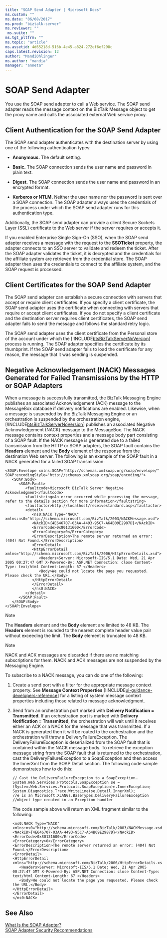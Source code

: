 ```yaml
---
title: "SOAP Send Adapter | Microsoft Docs"
ms.custom: ""
ms.date: "06/08/2017"
ms.prod: "biztalk-server"
ms.reviewer: ""
 ms.suite: ""
ms.tgt_pltfrm: ""
ms.topic: "article"
ms.assetid: 4d65218d-516b-4e45-a824-272ef6ef298c
caps.latest.revision: 12
author: "MandiOhlinger"
ms.author: "mandia"
manager: "anneta"
---
```

# SOAP Send Adapter
You use the SOAP send adapter to call a Web service. The SOAP send adapter reads the message context on the BizTalk Message object to get the proxy name and calls the associated external Web service proxy.  
  
## Client Authentication for the SOAP Send Adapter  
 The SOAP send adapter authenticates with the destination server by using one of the following authentication types:  
  
-   **Anonymous.** The default setting.  
  
-   **Basic.** The SOAP connection sends the user name and password in plain text.  
  
-   **Digest.** The SOAP connection sends the user name and password in an encrypted format.  
  
-   **Kerberos or NTLM.** Neither the user name nor the password is sent over a SOAP connection. The SOAP adapter always uses the credentials of the process under which the SOAP send adapter runs for this authentication type.  
  
 Additionally, the SOAP send adapter can provide a client Secure Sockets Layer (SSL) certificate to the Web server if the server requires or accepts it.  
  
 If you enabled Enterprise Single Sign-On (SSO), when the SOAP send adapter receives a message with the request to the **SSOTicket** property, the adapter connects to an SSO server to validate and redeem the ticket. After the SOAP adapter validates the ticket, it is decrypted and the credentials for the affiliate system are retrieved from the credential store. The SOAP adapter then uses the credentials to connect to the affiliate system, and the SOAP request is processed.  
  
## Client Certificates for the SOAP Send Adapter  
 The SOAP send adapter can establish a secure connection with servers that accept or require client certificates. If you specify a client certificate, the SOAP send adapter uses the certificate when connecting with servers that require or accept client certificates. If you do not specify a client certificate and the destination server requires client certificates, the SOAP send adapter fails to send the message and follows the standard retry logic.  
  
 The SOAP send adapter uses the client certificate from the Personal store of the account under which the [!INCLUDE[btsBizTalkServerNoVersion](../includes/btsbiztalkservernoversion-md.md)] process is running. The SOAP adapter specifies the certificate by its thumbprint. If the SOAP send adapter fails to load the certificate for any reason, the message that it was sending is suspended.  
  
## Negative Acknowledgement (NACK) Messages Generated for Failed Transmissions by the HTTP or SOAP Adapters  
 When a message is successfully transmitted, the BizTalk Messaging Engine publishes an associated Acknowledgement (ACK) message to the MessageBox database if delivery notifications are enabled. Likewise, when a message is suspended by the BizTalk Messaging Engine or an orchestration is suspended by the orchestration engine, [!INCLUDE[btsBizTalkServerNoVersion](../includes/btsbiztalkservernoversion-md.md)] publishes an associated Negative Acknowledgement (NACK) message to the MessageBox. The NACK message contains context properties and a message body part consisting of a SOAP fault. If the NACK message is generated due to a failed transmission from the HTTP or SOAP adapters, the SOAP fault contains the **Headers** element and the **Body** element of the response from the destination Web server. The following is an example of the SOAP fault in a NACK generated for a failed SOAP transmission:  
  
```  
<SOAP:Envelope xmlns:SOAP="http://schemas.xmlsoap.org/soap/envelope/" SOAP:encodingStyle="http://schemas.xmlsoap.org/soap/encoding/">  
   <SOAP:Body>  
      <SOAP:Fault>  
         <faultcode>Microsoft BizTalk Server Negative Acknowledgment</faultcode>   
         <faultstring>An error occurred while processing the message, refer to the details section for more information</faultstring>   
         <faultactor>http://localhost/receivestandard.asp</faultactor>   
         <detail>  
            <ns0:NACK Type="NACK" xmlns:ns0="http://schema.microsoft.com/BizTalk/2003/NACKMessage.xsd">  
            <NAckID>{4E646707-03AA-4493-95C7-A64B09E2987D}</NAckID>  
            <ErrorCode>0x80131600</ErrorCode>  
            <ErrorCategory>0</ErrorCategory>  
            <ErrorDescription>The remote server returned an error: (404) Not Found.</ErrorDescription>  
            <ErrorDetail>  
            <HttpErrorDetail xmlns="http://schema.microsoft.com/BizTalk/2006/HttpErrorDetails.xsd">  
               <Headers>Server: Microsoft-IIS/5.1 Date: Wed, 21 Apr 2005 00:27:47 GMT X-Powered-By: ASP.NET Connection: close Content-Type: text/html Content-Length: 67 </Headers>  
               <Body>We could not locate the page you requested. Please check the URL.</Body>  
            </HttpErrorDetail>  
            </ErrorDetail>  
            </ns0:NACK>  
         </detail>  
      </SOAP:Fault>  
   </SOAP:Body>  
</SOAP:Envelope>  
```  
  
> [!NOTE]
>  The **Headers** element and the **Body** element are limited to 48 KB. The **Headers** element is rounded to the nearest complete header value pair without exceeding the limit. The **Body** element is truncated to 48 KB.  
  
> [!NOTE]
>  NACK and ACK messages are discarded if there are no matching subscriptions for them. NACK and ACK messages are not suspended by the Messaging Engine.  
  
 To subscribe to a NACK message, you can do one of the following:  
  
1.  Create a send port with a filter for the appropriate message context property. See **Message Context Properties** [!INCLUDE[ui-guidance-developers-reference](../includes/ui-guidance-developers-reference.md)] for a listing of system message context properties including those related to message acknowledgment.  
  
2.  Send from an orchestration port marked with **Delivery Notification = Transmitted**. If an orchestration port is marked with **Delivery Notification = Transmitted**, the orchestration will wait until it receives either an ACK or a NACK for the message that was transmitted. If a NACK is generated then it will be routed to the orchestration and the orchestration will throw a DeliveryFailureException. The DeliveryFailureException is deserialized from the SOAP fault that is contained within the NACK message body. To retrieve the exception message string from the SOAP fault that is returned to the orchestration, cast the DeliveryFailureException to a SoapException and then access the InnerXml from the SOAP Detail section. The following code sample demonstrates how to do this:  
  
    ```  
    // Cast the DeliveryFailureException to a SoapException…  
    System.Web.Services.Protocols.SoapException se = (System.Web.Services.Protocols.SoapException)e.InnerException;  
    System.Diagnostics.Trace.WriteLine(se.Detail.InnerXml);  
    //e is an Microsoft.XLANGs.BaseTypes.DeliveryFailureException  
    //object type created in an Exception handler  
    ```  
  
     The code sample above will return an XML fragment similar to the following:  
  
    ```  
    <ns0:NACK Type="NACK" xmlns:ns0="http://schema.microsoft.com/BizTalk/2003/NACKMessage.xsd">  
    <NAckID>{4E646707-03AA-4493-95C7-A64B09E2987D}</NAckID>  
    <ErrorCode>0x80131600</ErrorCode>  
    <ErrorCategory>0</ErrorCategory>  
    <ErrorDescription>The remote server returned an error: (404) Not Found.</ErrorDescription>  
    <ErrorDetail>  
    <HttpErrorDetail xmlns="http://schema.microsoft.com/BizTalk/2006/HttpErrorDetails.xsd">  
       <Headers>Server: Microsoft-IIS/5.1 Date: Wed, 21 Apr 2005 00:27:47 GMT X-Powered-By: ASP.NET Connection: close Content-Type: text/html Content-Length: 67 </Headers>  
       <Body>We could not locate the page you requested. Please check the URL.</Body>  
    </HttpErrorDetail>  
    </ErrorDetail>  
    </ns0:NACK>  
    ```  
  
## See Also  
 [What Is the SOAP Adapter?](../core/what-is-the-soap-adapter.md)   
 [SOAP Adapter Security Recommendations](../core/soap-adapter-security-recommendations.md)